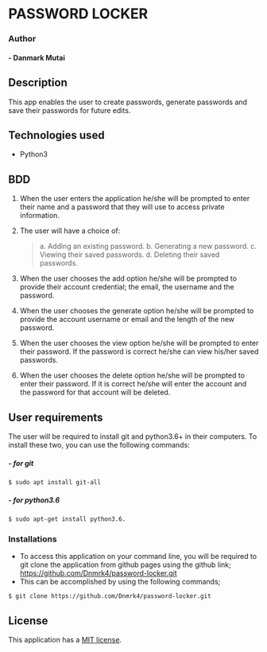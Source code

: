 # PASSWORD LOCKER

### Author

#### - Danmark Mutai

## Description

This app enables the user to create passwords, generate passwords and save their passwords for future edits.

## Technologies used

- Python3

## BDD

1. When the user enters the application he/she will be prompted to enter their name and a password that they will use to access private information.

2. The user will have a choice of:
    >a. Adding an existing password.
    >b. Generating a new password.
    >c. Viewing their saved passwords.
    >d. Deleting their saved passwords.

3. When the user chooses the add option he/she will be prompted to provide their account credential; the email, the username and the password.

4. When the user chooses the generate option he/she will be prompted to provide the account username or email and the length of the new password.

5. When the user chooses the view option he/she will be prompted to enter their password. If the password is correct he/she can view his/her saved passwords.

6. When the user chooses the delete option he/she will be prompted to enter their password. If it is correct he/she will enter the account and the password for that account will be deleted.

## User requirements

The user will be required to install git and python3.6+ in their computers. To install these two, you can use the following commands:

##### - for git
```
$ sudo apt install git-all
```

##### - for python3.6
```
$ sudo apt-get install python3.6.
```

### Installations
- To access this application on your command line, you will be required to git clone the application from github pages using the github link; https://github.com/Dnmrk4/password-locker.git
- This can be accomplished by using the following commands;
```
$ git clone https://github.com/Dnmrk4/password-locker.git
```

## License

This application has a [MIT license](/LICENSE).